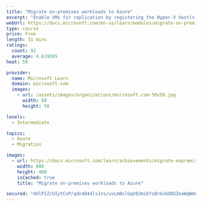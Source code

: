 ```yaml
---
title: "Migrate on-premises workloads to Azure"
excerpt: "Enable VMs for replication by registering the Hyper-V host(s) to the Azure Migrate project. Configure Hyper-V VMs for replication, monitor, and run a test failover. After migration complete, migrated VMs should have security controls added."
webUrl: https://docs.microsoft.com/en-us/learn/modules/migrate-on-premises-workloads-azure/
type: course
price: Free
length: 31 mins
ratings:
  count: 92
  average: 4.619565
heat: 50

provider:
  name: Microsoft Learn
  domain: microsoft.com
  images:
    - url: /assets/images/organizations/microsoft.com-50x50.jpg
      width: 50
      height: 50

levels:
  - Intermediate

topics:
  - Azure
  - Migration

images:
  - url: https://docs.microsoft.com/learn/achievements/migrate-onpremises-workloads-azure-social.png
    width: 800
    height: 400
    isCached: true
    title: "Migrate on-premises workloads to Azure"

secured: "ddlPIZ/UIytCoP/qdn4D44lsJzs/uvLmBslGqV83miEYsBrGvbDDGZeaWqWmQS8ctBVSlq73hk+jTBGU1vfaX/90X2j6sG+96dmF1fL/9i9FJl7et0LDhHmFvC0dxmXxKpBwVyRslu/kxtBBM2yeRaYCe3AIgIO9fY12VCh3YLYN8ibga9gkhFB7s03y/TtrrlCHnFgSImyrLm8/7tV8nqsStnNw1rDazlTpFZeOpqk+ivqG722Ty26/sbhFR4SxVRCZVTvo1fXVkQwSTADwxXOBHCsn0Zaze9qpp5WO87ZIostmcYY2B7+V+sn15LozMvvmbRa0czbPPRwNwWkcldrD07yJ/gl0vGogpGWRGbHXMKMmTLLPT2E6FYlC5i00ocv3QVc0i0iYuzyKJg8KeW4g5FVdE07FvFWzPC7+Z7s=;iNfMVBdzwZ0LhFBDFwcZnQ=="
---
```


